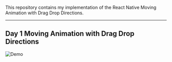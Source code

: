 This repository contains my implementation of the React Native Moving Animation with Drag Drop Directions.

---

## Day 1 Moving Animation with Drag Drop Directions

![Demo](https://drive.google.com/drive/folders/1yjW6FkFeLn4FzBzoWN_gSNigr-rm2Zq3)
